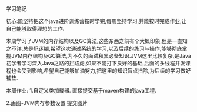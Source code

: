 学习笔记

初心:能坚持把这个java进阶训练营按时学完,每周坚持学习,并能按时完成作业,让自己能够取得理想的工作.

本周学习了JVM的内存结构以及GC算法,这些东西之前有个大概印象,但是一直知之不详,总是犯迷糊,希望这次通过系统的学习,以及后续的练习与操作,能够彻底掌握JVM内存结构及GC算法,为不久的面试积累必备知识.JVM这里比较复杂,是Java初学者学习深入Java之路的拦路虎,如果不能打下良好的基础,后面的多线程并发课程也会受到影响,希望自己能够加油努力,把这里的知识盲点扫除,为后续的学习做好铺垫.

本周作业:
1.自定义类加载器.
   直接提交基于maven构建的java工程.

2.画图-JVM内存参数设置
   提交图片